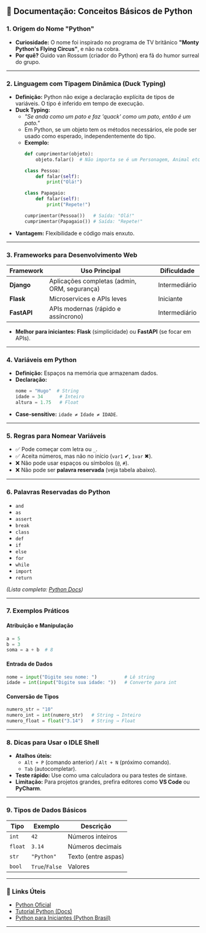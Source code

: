 
## **📝 Documentação: Conceitos Básicos de Python**  

### **1. Origem do Nome "Python"**  
- **Curiosidade:** O nome foi inspirado no programa de TV britânico **"Monty Python's Flying Circus"**, e não na cobra.  
- **Por quê?** Guido van Rossum (criador do Python) era fã do humor surreal do grupo.  

---

### **2. Linguagem com Tipagem Dinâmica (Duck Typing)**  
- **Definição:** Python não exige a declaração explícita de tipos de variáveis. O tipo é inferido em tempo de execução.  
- **Duck Typing:**  
  - *"Se anda como um pato e faz 'quack' como um pato, então é um pato."*  
  - Em Python, se um objeto tem os métodos necessários, ele pode ser usado como esperado, independentemente do tipo.  
  - **Exemplo:**  
    ```python
    def cumprimentar(objeto):
        objeto.falar()  # Não importa se é um Personagem, Animal etc., desde que tenha .falar()

    class Pessoa:
        def falar(self):
            print("Olá!")

    class Papagaio:
        def falar(self):
            print("Repete!")

    cumprimentar(Pessoa())   # Saída: "Olá!"  
    cumprimentar(Papagaio()) # Saída: "Repete!"  
    ```  
- **Vantagem:** Flexibilidade e código mais enxuto.  

---

### **3. Frameworks para Desenvolvimento Web**  
| Framework | Uso Principal | Dificuldade |  
|-----------|--------------|--------------|  
| **Django** | Aplicações completas (admin, ORM, segurança) | Intermediário |  
| **Flask**  | Microservices e APIs leves | Iniciante |  
| **FastAPI** | APIs modernas (rápido e assíncrono) | Intermediário |  

- **Melhor para iniciantes:** **Flask** (simplicidade) ou **FastAPI** (se focar em APIs).  

---

### **4. Variáveis em Python**  
- **Definição:** Espaços na memória que armazenam dados.  
- **Declaração:**  
  ```python
  nome = "Hugo"  # String  
  idade = 34      # Inteiro  
  altura = 1.75   # Float  
  ```  
- **Case-sensitive:** `idade ≠ Idade ≠ IDADE`.  

---

### **5. Regras para Nomear Variáveis**  
- ✅ Pode começar com letra ou `_`.  
- ✅ Aceita números, mas não no início (`var1` ✔, `1var` ✖).  
- ❌ Não pode usar espaços ou símbolos (`@`, `#`).  
- ❌ Não pode ser **palavra reservada** (veja tabela abaixo).  

---

### **6. Palavras Reservadas do Python**  

- `and` 
- `as` 
- `assert`
- `break` 
- `class` 
- `def` 
- `if` 
- `else` 
- `for` 
- `while` 
- `import` 
- `return`  


*(Lista completa: [Python Docs](https://docs.python.org/3/reference/lexical_analysis.html#keywords))*  

---

### **7. Exemplos Práticos**  
#### **Atribuição e Manipulação**  
```python
a = 5  
b = 3  
soma = a + b  # 8  
```  

#### **Entrada de Dados**  
```python
nome = input("Digite seu nome: ")          # Lê string  
idade = int(input("Digite sua idade: "))   # Converte para int  
```  

#### **Conversão de Tipos**  
```python
numero_str = "10"  
numero_int = int(numero_str)   # String → Inteiro  
numero_float = float("3.14")   # String → Float  
```  

---

### **8. Dicas para Usar o IDLE Shell**  
- **Atalhos úteis:**  
  - `Alt + P` (comando anterior) / `Alt + N` (próximo comando).  
  - `Tab` (autocompletar).  
- **Teste rápido:** Use como uma calculadora ou para testes de sintaxe.  
- **Limitação:** Para projetos grandes, prefira editores como **VS Code** ou **PyCharm**.  

---

### **9. Tipos de Dados Básicos**  

| Tipo   | Exemplo        | Descrição              | 
|--------|----------------|------------------------|
| `int`  | `42`           | Números inteiros       |  
| `float`| `3.14`         | Números decimais       |  
| `str`  | `"Python"`     | Texto (entre aspas)    |  
| `bool` | `True`/`False` | Valores                |  

---

### **🔗 Links Úteis**  
- [Python Oficial](https://www.python.org/)  
- [Tutorial Python (Docs)](https://docs.python.org/pt-br/3/tutorial/)  
- [Python para Iniciantes (Python Brasil)](https://python.org.br/)  

---

